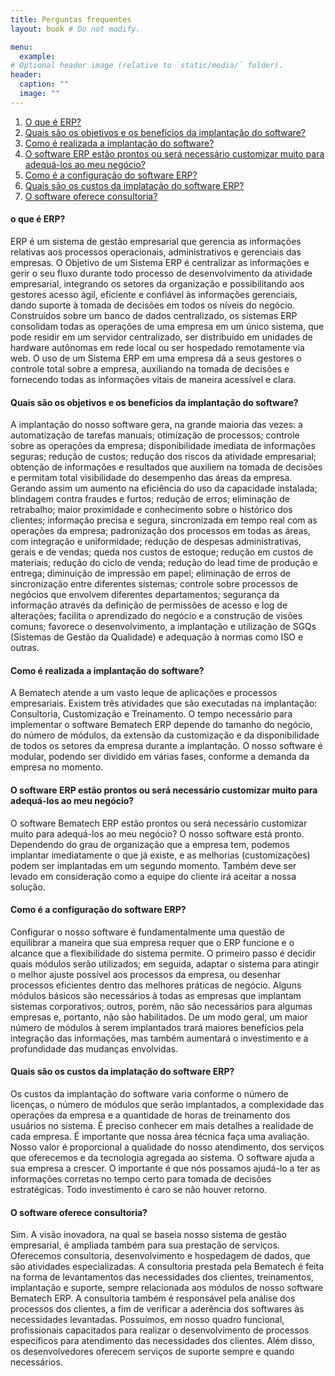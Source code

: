 ```yaml
---
title: Perguntas frequentes
layout: book # Do not modify.

menu:
  example:
# Optional header image (relative to `static/media/` folder).
header:
  caption: ""
  image: ""
---
```


1. [O que é ERP?](#question1)
2. [Quais são os objetivos e os benefícios da implantação do software?](#question2)
3. [Como é realizada a implantação do software?](#question3)
4. [O software ERP estão prontos ou será necessário customizar muito para adequá-los ao meu negócio?](#question4)
5. [Como é a configuração do software ERP?](#question5)
6. [Quais são os custos da implatação do software ERP?](#question6)
7. [O software oferece consultoria?](#question7)

#### o que é ERP? <a name="question1"> </a>

ERP é um sistema de gestão empresarial que gerencia as informações relativas aos processos operacionais, administrativos e gerenciais das empresas.
O Objetivo de um Sistema ERP é centralizar as informações e gerir o seu fluxo durante todo processo de desenvolvimento da atividade empresarial, integrando os setores da organização e possibilitando aos gestores acesso ágil, eficiente e confiável às informações gerenciais, dando suporte à tomada de decisões em todos os níveis do negócio. Construídos sobre um banco de dados centralizado, os sistemas ERP consolidam todas as operações de uma empresa em um único sistema, que pode residir em um servidor centralizado, ser distribuído em unidades de hardware autônomas em rede local ou ser hospedado remotamente via web.
O uso de um Sistema ERP em uma empresa dá a seus gestores o controle total sobre a empresa, auxiliando na tomada de decisões e fornecendo todas as informações vitais de maneira acessível e clara.

#### Quais são os objetivos e os benefícios da implantação do software? <a name="question2"></a>

A implantação do nosso software gera, na grande maioria das vezes: a automatização de tarefas manuais; otimização de processos; controle sobre as operações da empresa; disponibilidade imediata de informações seguras; redução de custos; redução dos riscos da atividade empresarial; obtenção de informações e resultados que auxiliem na tomada de decisões e permitam total visibilidade do desempenho das áreas da empresa. Gerando assim um aumento na eficiência do uso da capacidade instalada; blindagem contra fraudes e furtos; redução de erros; eliminação de retrabalho; maior proximidade e conhecimento sobre o histórico dos clientes; informação precisa e segura, sincronizada em tempo real com as operações da empresa; padronização dos processos em todas as áreas, com integração e uniformidade; redução de despesas administrativas, gerais e de vendas; queda nos custos de estoque; redução em custos de materiais; redução do ciclo de venda; redução do lead time de produção e entrega; diminuição de impressão em papel; eliminação de erros de sincronização entre diferentes sistemas; controle sobre processos de negócios que envolvem diferentes departamentos; segurança da informação através da definição de permissões de acesso e log de alterações; facilita o aprendizado do negócio e a construção de visões comuns; favorece o desenvolvimento, a implantação e utilização de SGQs (Sistemas de Gestão da Qualidade) e adequação à normas como ISO e outras.

#### Como é realizada a implantação do software? <a name="question3"></a>

A Bematech atende a um vasto leque de aplicações e processos empresariais.
Existem três atividades que são executadas na implantação: Consultoria, Customização e Treinamento.
O tempo necessário para implementar o software Bematech ERP depende do tamanho do negócio, do número de módulos, da extensão da customização e da disponibilidade de todos os setores da empresa durante a implantação.
O nosso software é modular, podendo ser dividido em várias fases, conforme a demanda da empresa no momento.

#### O software ERP estão prontos ou será necessário customizar muito para adequá-los ao meu negócio? <a name="question4"></a>

O software Bematech ERP estão prontos ou será necessário customizar muito para adequá-los ao meu negócio?
O nosso software está pronto. Dependendo do grau de organização que a empresa tem, podemos implantar imediatamente o que já existe, e as melhorias (customizações) podem ser implantadas em um segundo momento. Também deve ser levado em consideração como a equipe do cliente irá aceitar a nossa solução.

#### Como é a configuração do software ERP? <a name="question5"></a>

Configurar o nosso software é fundamentalmente uma questão de equilibrar a maneira que sua empresa requer que o ERP funcione e o alcance que a flexibilidade do sistema permite. O primeiro passo é decidir quais módulos serão utilizados; em seguida, adaptar o sistema para atingir o melhor ajuste possível aos processos da empresa, ou desenhar processos eficientes dentro das melhores práticas de negócio.
Alguns módulos básicos são necessários à todas as empresas que implantam sistemas corporativos; outros, porém, não são necessários para algumas empresas e, portanto, não são habilitados.
De um modo geral, um maior número de módulos à serem implantados trará maiores benefícios pela integração das informações, mas também aumentará o investimento e a profundidade das mudanças envolvidas.

#### Quais são os custos da implatação do software ERP? <a name="question6"></a>

Os custos da implantação do software varia conforme o número de licenças, o número de módulos que serão implantados, a complexidade das operações da empresa e a quantidade de horas de treinamento dos usuários no sistema.
É preciso conhecer em mais detalhes a realidade de cada empresa. É importante que nossa área técnica faça uma avaliação. Nosso valor é proporcional a qualidade do nosso atendimento, dos serviços que oferecemos e da tecnologia agregada ao sistema. O software ajuda a sua empresa a crescer. O importante é que nós possamos ajudá-lo a ter as informações corretas no tempo certo para tomada de decisões estratégicas. Todo investimento é caro se não houver retorno.

#### O software oferece consultoria? <a name="question7"></a>

Sim. A visão inovadora, na qual se baseia nosso sistema de gestão empresarial, é ampliada também para sua prestação de serviços. Oferecemos consultoria, desenvolvimento e hospedagem de dados, que são atividades especializadas. A consultoria prestada pela Bematech é feita na forma de levantamentos das necessidades dos clientes, treinamentos, implantação e suporte, sempre relacionada aos módulos de nosso software Bematech ERP. A consultoria também é responsável pela análise dos processos dos clientes, a fim de verificar a aderência dos softwares às necessidades levantadas.
Possuímos, em nosso quadro funcional, profissionais capacitados para realizar o desenvolvimento de processos específicos para atendimento das necessidades dos clientes. Além disso, os desenvolvedores oferecem serviços de suporte sempre e quando necessários.
